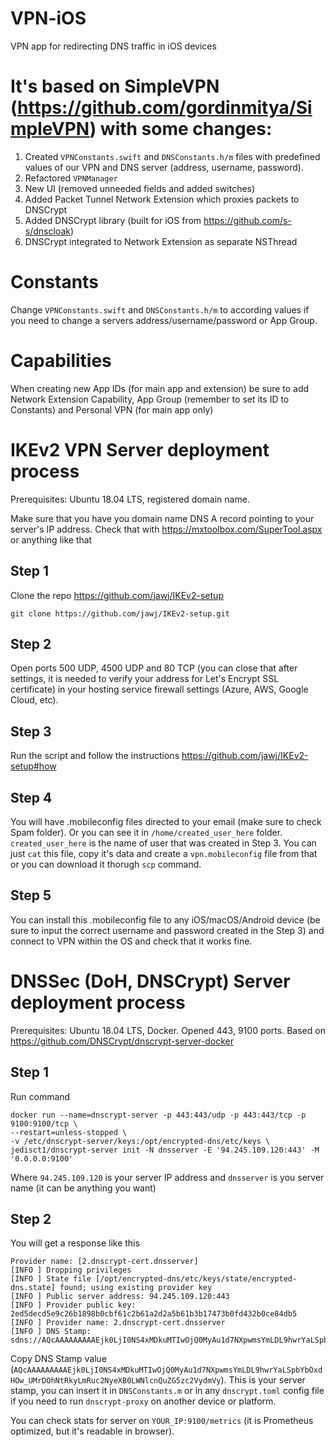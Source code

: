 # VPN-iOS
VPN app for redirecting DNS traffic in iOS devices

# It's based on SimpleVPN (https://github.com/gordinmitya/SimpleVPN) with some changes:

1. Created `VPNConstants.swift` and `DNSConstants.h/m` files with predefined values of our VPN and DNS server (address, username, password).
2. Refactored `VPNManager`
3. New UI (removed unneeded fields and added switches)
4. Added Packet Tunnel Network Extension which proxies packets to DNSCrypt
5. Added DNSCrypt library (built for iOS from https://github.com/s-s/dnscloak)
6. DNSCrypt integrated to Network Extension as separate NSThread

# Constants

Change `VPNConstants.swift` and `DNSConstants.h/m` to according values if you need to change a servers address/username/password or App Group.

# Capabilities

When creating new App IDs (for main app and extension) be sure to add Network Extension Capability, App Group (remember to set its ID to Constants) and Personal VPN (for main app only)

# IKEv2 VPN Server deployment process

Prerequisites: Ubuntu 18.04 LTS, registered domain name.

Make sure that you have you domain name DNS A record pointing to your server's IP address. Check that with https://mxtoolbox.com/SuperTool.aspx or anything like that

## Step 1

Clone the repo https://github.com/jawj/IKEv2-setup

`git clone https://github.com/jawj/IKEv2-setup.git`

## Step 2

Open ports 500 UDP, 4500 UDP and 80 TCP (you can close that after settings, it is needed to verify your address for Let's Encrypt SSL certificate) in your hosting service firewall settings (Azure, AWS, Google Cloud, etc).

## Step 3

Run the script and follow the instructions
https://github.com/jawj/IKEv2-setup#how

## Step 4

You will have .mobileconfig files directed to your email (make sure to check Spam folder). Or you can see it in `/home/created_user_here` folder. `created_user_here` is the name of user that was created in Step 3. You can just `cat` this file, copy it's data and create a `vpn.mobileconfig` file from that or you can download it thorugh `scp` command.

## Step 5

You can install this .mobileconfig file to any iOS/macOS/Android device (be sure to input the correct username and password created in the Step 3) and connect to VPN within the OS and check that it works fine.


# DNSSec (DoH, DNSCrypt) Server deployment process

Prerequisites: Ubuntu 18.04 LTS, Docker. Opened 443, 9100 ports. Based on https://github.com/DNSCrypt/dnscrypt-server-docker

## Step 1

Run command

```
docker run --name=dnscrypt-server -p 443:443/udp -p 443:443/tcp -p 9100:9100/tcp \
--restart=unless-stopped \
-v /etc/dnscrypt-server/keys:/opt/encrypted-dns/etc/keys \
jedisct1/dnscrypt-server init -N dnsserver -E '94.245.109.120:443' -M '0.0.0.0:9100'
```

Where `94.245.109.120` is your server IP address and `dnsserver` is you server name (it can be anything you want)

## Step 2

You will get a response like this

```
Provider name: [2.dnscrypt-cert.dnsserver]
[INFO ] Dropping privileges
[INFO ] State file [/opt/encrypted-dns/etc/keys/state/encrypted-dns.state] found; using existing provider key
[INFO ] Public server address: 94.245.109.120:443
[INFO ] Provider public key: 2ed5decd5e9c26b1898b0cbf61c2b61a2d2a5b61b3b17473b0fd432b0ce84db5
[INFO ] Provider name: 2.dnscrypt-cert.dnsserver
[INFO ] DNS Stamp: sdns://AQcAAAAAAAAAEjk0LjI0NS4xMDkuMTIwOjQ0MyAu1d7NXpwmsYmLDL9hwrYaLSpbYbOxdHOw_UMrDOhNtRkyLmRuc2NyeXB0LWNlcnQuZG5zc2VydmVy
```

Copy DNS Stamp value (`AQcAAAAAAAAAEjk0LjI0NS4xMDkuMTIwOjQ0MyAu1d7NXpwmsYmLDL9hwrYaLSpbYbOxdHOw_UMrDOhNtRkyLmRuc2NyeXB0LWNlcnQuZG5zc2VydmVy`). This is your server stamp, you can insert it in `DNSConstants.m` or in any `dnscrypt.toml` config file if you need to run `dnscrypt-proxy` on another device or platform.


You can check stats for server on `YOUR_IP:9100/metrics` (it is Prometheus optimized, but it's readable in browser).
